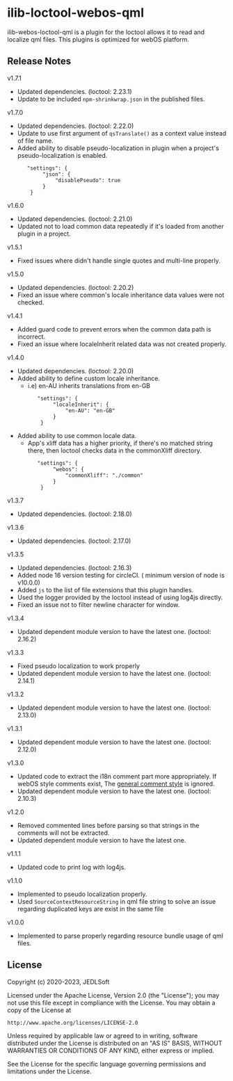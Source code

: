 # ilib-loctool-webos-qml
ilib-webos-loctool-qml is a plugin for the loctool allows it to read and localize qml files. This plugins is optimized for webOS platform.

## Release Notes
v1.7.1
* Updated dependencies. (loctool: 2.23.1)
* Update to be included `npm-shrinkwrap.json` in the published files.

v1.7.0
* Updated dependencies. (loctool: 2.22.0)
* Update to use first argument of `qsTranslate()` as a context value instead of file name.
* Added ability to disable pseudo-localization in plugin when a project's pseudo-localization is enabled.
    ~~~~
       "settings": {
            "json": {
                "disablePseudo": true
            }
        }
    ~~~~

v1.6.0
* Updated dependencies. (loctool: 2.21.0)
* Updated not to load common data repeatedly if it's loaded from another plugin in a project.

v1.5.1
* Fixed issues where didn't handle single quotes and multi-line properly.

v1.5.0
* Updated dependencies. (loctool: 2.20.2)
* Fixed an issue where common's locale inheritance data values were not checked.

v1.4.1
* Added guard code to prevent errors when the common data path is incorrect.
* Fixed an issue where localeInherit related data was not created properly.

v1.4.0
* Updated dependencies. (loctool: 2.20.0)
* Added ability to define custom locale inheritance.
  * i.e) en-AU inherits translations from en-GB
    ~~~~
       "settings": {
            "localeInherit": {
                "en-AU": "en-GB"
            }
        }
    ~~~~
* Added ability to use common locale data.
  * App's xliff data has a higher priority, if there's no matched string there, then loctool checks data in the commonXliff directory.
    ~~~~
       "settings": {
            "webos": {
                "commonXliff": "./common"
            }
        }
    ~~~~

v1.3.7
* Updated dependencies. (loctool: 2.18.0)

v1.3.6
* Updated dependencies. (loctool: 2.17.0)

v1.3.5
* Updated dependencies. (loctool: 2.16.3)
* Added node 16 version testing for circleCI. ( minimum version of node is v10.0.0)
* Added `js` to the list of file extensions that this plugin handles.
* Used the logger provided by the loctool instead of using log4js directly.
* Fixed an issue not to filter newline character for window.

v1.3.4
* Updated dependent module version to have the latest one. (loctool: 2.16.2)

v1.3.3
* Fixed pseudo localization to work properly
* Updated dependent module version to have the latest one. (loctool: 2.14.1)

v1.3.2
* Updated dependent module version to have the latest one. (loctool: 2.13.0)

v1.3.1
* Updated dependent module version to have the latest one. (loctool: 2.12.0)

v1.3.0
* Updated code to extract the i18n comment part more appropriately. If webOS style comments exist, The [general comment style](https://doc.qt.io/qt-5/qtquick-internationalization.html) is ignored.
* Updated dependent module version to have the latest one. (loctool: 2.10.3)

v1.2.0
* Removed commented lines before parsing so that strings in the comments will not be extracted.
* Updated dependent module version to have the latest one.

v1.1.1
* Updated code to print log with log4js.

v1.1.0
* Implemented to pseudo localization properly.
* Used `SourceContextResourceString` in qml file string to solve an issue regarding duplicated keys are exist in the same file

v1.0.0
* Implemented to parse properly regarding resource bundle usage of qml files.

## License

Copyright (c) 2020-2023, JEDLSoft

Licensed under the Apache License, Version 2.0 (the "License");
you may not use this file except in compliance with the License.
You may obtain a copy of the License at

    http://www.apache.org/licenses/LICENSE-2.0

Unless required by applicable law or agreed to in writing, software
distributed under the License is distributed on an "AS IS" BASIS,
WITHOUT WARRANTIES OR CONDITIONS OF ANY KIND, either express or implied.

See the License for the specific language governing permissions and
limitations under the License.
